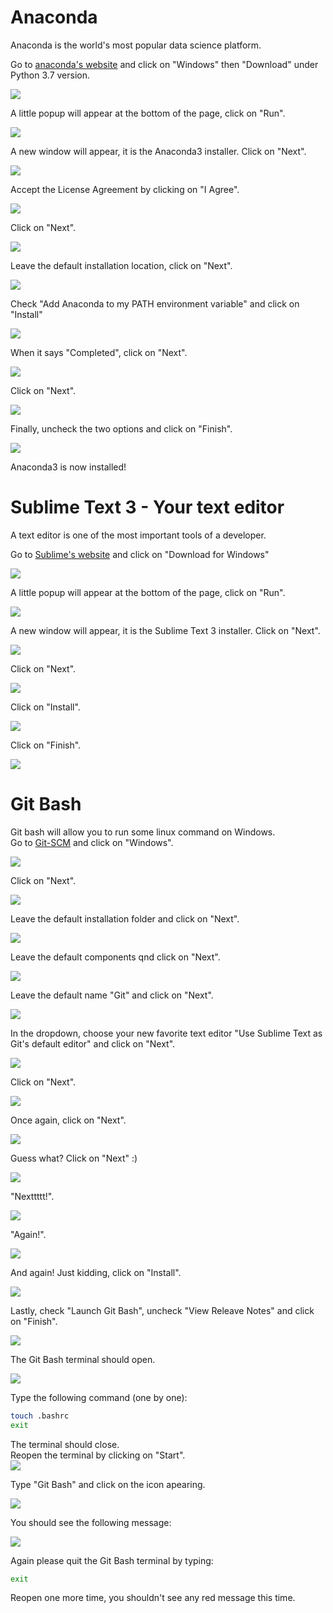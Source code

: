 # Anaconda

Anaconda is the world's most popular data science platform.

Go to [anaconda's website](https://www.anaconda.com/distribution/) and click on "Windows" then "Download" under Python 3.7 version.

![](images/anaconda_1.png)

A little popup will appear at the bottom of the page, click on "Run".

![](images/anaconda_2.png)

A new window will appear, it is the Anaconda3 installer. Click on "Next".

![](images/anaconda_3.png)

Accept the License Agreement by clicking on "I Agree".

![](images/anaconda_4.png)

Click on "Next".  

![](images/anaconda_5.png)

Leave the default installation location, click on "Next".

![](images/anaconda_6.png)

Check "Add Anaconda to my PATH environment variable" and click on "Install"  

![](images/anaconda_7.png)

When it says "Completed", click on "Next".  

![](images/anaconda_8.png)

Click on "Next".  

![](images/anaconda_9.png)

Finally, uncheck the two options and click on "Finish".

![](images/anaconda_10.png)

Anaconda3 is now installed!


# Sublime Text 3 - Your text editor

A text editor is one of the most important tools of a developer.

Go to [Sublime's website](https://www.sublimetext.com/) and click on "Download for Windows"  

![](images/sublime_1.png)

A little popup will appear at the bottom of the page, click on "Run".  

![](images/sublime_2.png)

A new window will appear, it is the Sublime Text 3 installer. Click on "Next".  

![](images/sublime_3.png)

Click on "Next".  

![](images/sublime_4.png)

Click on "Install".  

![](images/sublime_5.png)

Click on "Finish".  

![](images/sublime_6.png)


# Git Bash

Git bash will allow you to run some linux command on Windows.  
Go to [Git-SCM](https://git-scm.com/download/wim) and click on "Windows".  

![](images/gitbash_1.png)

Click on "Next".  

![](images/gitbash_2.png)

Leave the default installation folder and click on "Next".  

![](images/gitbash_3.png)

Leave the default components qnd click on "Next".  

![](images/gitbash_4.png)

Leave the default name "Git" and click on "Next".  

![](images/gitbash_5.png)

In the dropdown, choose your new favorite text editor "Use Sublime Text as Git's default editor" and click on "Next".  

![](images/gitbash_6.png)

Click on "Next".  

![](images/gitbash_7.png)

Once again, click on "Next".

![](images/gitbash_8.png)

Guess what? Click on "Next" :)  

![](images/gitbash_9.png)

"Nexttttt!".  

![](images/gitbash_10.png)

"Again!".  

![](images/gitbash_11.png)

And again! Just kidding, click on "Install".  

![](images/gitbash_12.png)

Lastly, check "Launch Git Bash", uncheck "View Releave Notes" and click on "Finish".  

![](images/gitbash_13.png)

The Git Bash terminal should open.  

![](images/gitbash_14.png)

Type the following command (one by one):  
```bash
touch .bashrc
exit
```

The terminal should close.  
Reopen the terminal by clicking on "Start".  
![](images/start.png)

Type "Git Bash" and click on the icon apearing.  

![](images/gitbash_16.png)

You should see the following message:

![](images/gitbash_15.png)

Again please quit the Git Bash terminal by typing:  
```bash
exit
``` 

Reopen one more time, you shouldn't see any red message this time.  


